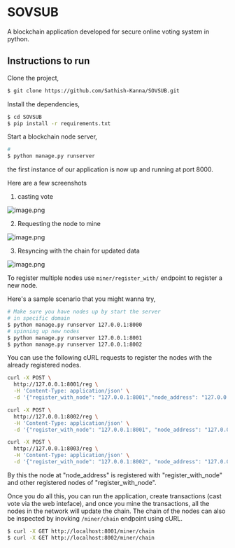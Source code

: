 # SOVSUB
A blockchain application developed for secure online voting system in python.

## Instructions to run
Clone the project,

```sh
$ git clone https://github.com/Sathish-Kanna/SOVSUB.git
```

Install the dependencies,

```sh
$ cd SOVSUB
$ pip install -r requirements.txt
```

Start a blockchain node server,

```sh
# 
$ python manage.py runserver
```

the first instance of our application is now up 
and running at port 8000.

Here are a few screenshots

1. casting vote

![image.png](https://github.com/Sathish-Kanna/SOVSUB/raw/master/screenshots/1.png)

2. Requesting the node to mine

![image.png](https://github.com/Sathish-Kanna/SOVSUB/raw/master/screenshots/2.png)

3. Resyncing with the chain for updated data

![image.png](https://github.com/Sathish-Kanna/SOVSUB/raw/master/screenshots/3.png)

To register multiple nodes use `miner/register_with/` 
endpoint to register a new node. 

Here's a sample scenario that you might wanna try,

```sh
# Make sure you have nodes up by start the server
# in specific domain 
$ python manage.py runserver 127.0.0.1:8000
# spinning up new nodes
$ python manage.py runserver 127.0.0.1:8001
$ python manage.py runserver 127.0.0.1:8002
```

You can use the following cURL requests to register
the nodes with the already registered nodes.

```sh
curl -X POST \
  http://127.0.0.1:8001/reg \
  -H 'Content-Type: application/json' \
  -d '{"register_with_node": "127.0.0.1:8001","node_address": "127.0.0.1:8001"}'
```
```sh
curl -X POST \
  http://127.0.0.1:8002/reg \
  -H 'Content-Type: application/json' \
  -d '{"register_with_node": "127.0.0.1:8001", "node_address": "127.0.0.1:8002"}'
```
```sh
curl -X POST \
  http://127.0.0.1:8003/reg \
  -H 'Content-Type: application/json' \
  -d '{"register_with_node": "127.0.0.1:8002", "node_address": "127.0.0.1:8003"}'
```

By this the node at "node_address" is registered 
with "register_with_node" and other registered nodes
of "register_with_node".

Once you do all this, you can run the application,
create transactions (cast vote via the web inteface),
and once you mine the transactions, all the nodes
in the network will update the chain. The chain of 
the nodes can also be inspected by inovking 
`/miner/chain` endpoint using cURL.

```sh
$ curl -X GET http://localhost:8001/miner/chain
$ curl -X GET http://localhost:8002/miner/chain
```
